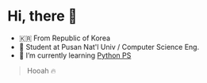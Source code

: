 # Hi, there 👋
- :kr:  From Republic of Korea
- :school:  Student at Pusan Nat'l Univ / Computer Science Eng.
- 🌱  I’m currently learning [Python PS](https://solved.ac/profile/tkdwns26)
> Hooah :fire:

<!--
**J-1ac/J-1ac** is a ✨ _special_ ✨ repository because its `README.md` (this file) appears on your GitHub profile.

Here are some ideas to get you started:

- 🔭 I’m currently working on ...
- 
- 👯 I’m looking to collaborate on ...
- 🤔 I’m looking for help with ...
- 💬 Ask me about ...
- 📫 How to reach me: ...
- 😄 Pronouns: ...
- ⚡ Fun fact: ...
-->
